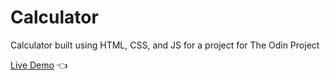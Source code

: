 # Calculator

Calculator built using HTML, CSS, and JS for a project for The Odin Project

[Live Demo](https://senslay.github.io/calculator/) 👈
